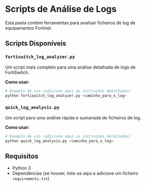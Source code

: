 # Scripts de Análise de Logs

Esta pasta contém ferramentas para analisar ficheiros de log de equipamentos Fortinet.

## Scripts Disponíveis

### `fortiswitch_log_analyzer.py`

Um script mais completo para uma análise detalhada de logs de FortiSwitch.

**Como usar:**
```bash
# Exemplo de uso (adicione aqui as instruções detalhadas)
python fortiswitch_log_analyzer.py <caminho_para_o_log>
```

### `quick_log_analysis.py`

Um script para uma análise rápida e sumariada de ficheiros de log.

**Como usar:**
```bash
# Exemplo de uso (adicione aqui as instruções detalhadas)
python quick_log_analysis.py <caminho_para_o_log>
```

## Requisitos

- Python 3
- Dependências (se houver, liste-as aqui e adicione um ficheiro `requirements.txt`) 